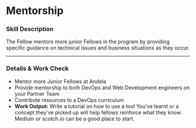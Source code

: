 # Mentorship

### Skill Description
The Fellow mentors more junior Fellows in the program by providing specific guidance on technical issues and business situations as they occur. 

--- 

### Details & Work Check
- Mentor more Junior Fellows at Andela
- Provide mentorship to both DevOps and Web Development engineers on your Partner Team
- Contribute resources to a DevOps curriculum
- **Work Output:** Write a tutorial on how to use a tool You’ve learnt or a concept they've picked up will help fellows reinforce what they know. Medium or scotch.io can be a good place to start.
